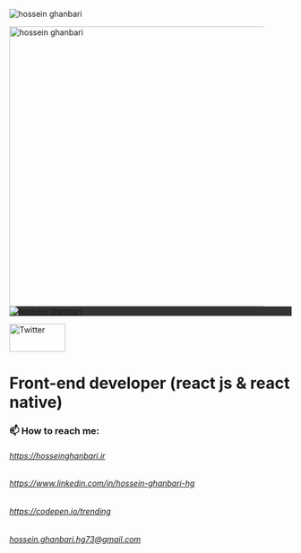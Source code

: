 ![hossein ghanbari](https://hosseinghanbari.ir/img/logoDark.png)

<img alt="hossein ghanbari"  title="hossein ghanbari" src="https://hosseinghanbari.ir/img/logo.png" width="500" style='resize-mode: contain;max-width: 90%;background-image: red' />

<a href="https://hosseinghanbari.ir" style='background-color: #333;display:block'>
    <img src="https://hosseinghanbari.ir/img/logo.png" alt="hossein ghanbari" alt="" style='resize-mode: contain;max-width: 90%'>
</a>

  <a href="https://twitter.com/nimadrskr"><img title="Twitter" src="https://www.vectorlogo.zone/logos/twitter/twitter-ar21.svg"   width="100" height="50" /></a>


# Front-end developer (react js & react native) 
 
### 📫 How to reach me:
######  https://hosseinghanbari.ir
###### https://www.linkedin.com/in/hossein-ghanbari-hg
###### https://codepen.io/trending
###### hossein.ghanbari.hg73@gmail.com
